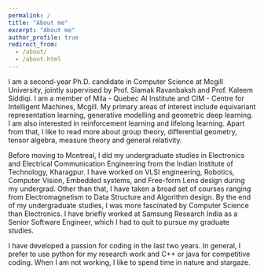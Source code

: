```yaml
---
permalink: /
title: "About me"
excerpt: "About me"
author_profile: true
redirect_from: 
  - /about/
  - /about.html
---
```


I am a second-year Ph.D. candidate in Computer Science at Mcgill University, jointly supervised by Prof. Siamak Ravanbaksh and Prof. Kaleem Siddiqi. I am a member of Mila - Quebec AI Institute and CIM - Centre for Intelligent Machines, Mcgill. My primary areas of interest include equivariant representation learning, generative modelling and geometric deep learning. I am also interested in reinforcement learning and lifelong learning. Apart from that, I like to read more about group theory, differential geometry, tensor algebra, measure theory and general relativity. 

Before moving to Montreal, I did my undergraduate studies in Electronics and Electrical Communication Engineering from the Indian Institute of Technology, Kharagpur. I have worked on VLSI engineering, Robotics, Computer Vision, Embedded systems, and Free-form Lens design during my undergrad. Other than that, I have taken a broad set of courses ranging from Electromagnetism to Data Structure and Algorithm design. By the end of my undergraduate studies, I was more fascinated by Computer Science than Electronics. I have briefly worked at Samsung Research India as a Senior Software Engineer, which I had to quit to pursue my graduate studies. 

I have developed a passion for coding in the last two years. In general, I prefer to use python for my research work and C++ or java for competitive coding. When I am not working, I like to spend time in nature and stargaze. 